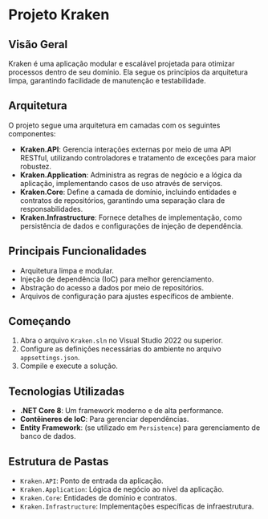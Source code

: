 
# Projeto Kraken

## Visão Geral
Kraken é uma aplicação modular e escalável projetada para otimizar processos dentro de seu domínio. Ela segue os princípios da arquitetura limpa, garantindo facilidade de manutenção e testabilidade.

## Arquitetura
O projeto segue uma arquitetura em camadas com os seguintes componentes:
- **Kraken.API**: Gerencia interações externas por meio de uma API RESTful, utilizando controladores e tratamento de exceções para maior robustez.
- **Kraken.Application**: Administra as regras de negócio e a lógica da aplicação, implementando casos de uso através de serviços.
- **Kraken.Core**: Define a camada de domínio, incluindo entidades e contratos de repositórios, garantindo uma separação clara de responsabilidades.
- **Kraken.Infrastructure**: Fornece detalhes de implementação, como persistência de dados e configurações de injeção de dependência.

## Principais Funcionalidades
- Arquitetura limpa e modular.
- Injeção de dependência (IoC) para melhor gerenciamento.
- Abstração do acesso a dados por meio de repositórios.
- Arquivos de configuração para ajustes específicos de ambiente.

## Começando
1. Abra o arquivo `Kraken.sln` no Visual Studio 2022 ou superior.
2. Configure as definições necessárias do ambiente no arquivo `appsettings.json`.
3. Compile e execute a solução.

## Tecnologias Utilizadas
- **.NET Core 8**: Um framework moderno e de alta performance.
- **Contêineres de IoC**: Para gerenciar dependências.
- **Entity Framework**: (se utilizado em `Persistence`) para gerenciamento de banco de dados.

## Estrutura de Pastas
- `Kraken.API`: Ponto de entrada da aplicação.
- `Kraken.Application`: Lógica de negócio ao nível da aplicação.
- `Kraken.Core`: Entidades de domínio e contratos.
- `Kraken.Infrastructure`: Implementações específicas de infraestrutura.
